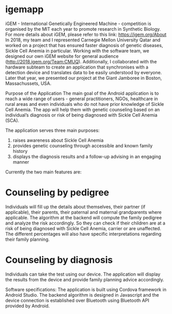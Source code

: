 # igemapp
iGEM - International Genetically Engineered Machine - competition is organised by the MIT each year to promote research in Synthetic Biology. For more details about iGEM, please refer to this link: https://igem.org/About
In 2018, my team and I represented Carnegie Mellon University Qatar and worked on a project that has ensured faster diagnosis of genetic diseases, Sickle Cell Anemia in particular. Working with the software team, we designed our own iGEM website for general audience (http://2018.igem.org/Team:CMUQ). Additionally, I collaborated with the hardware subteam to create an application that synchronises with a detection device and translates data to be easily understood by everyone. Later that year, we presented our project at the Giant Jamboree in Boston, Massachussets, USA.


Purpose of the Application
The main goal of the Android application is to reach a wide range of users - general practitioners, NGOs, healthcare in rural areas and even individuals who do not have prior knowledge of Sickle Cell Anemia. The app will help them with genetic counseling based on an individual’s diagnosis or risk of being diagnosed with Sickle Cell Anemia (SCA). 


The application serves three main purposes:
1. raises awareness about Sickle Cell Anemia
2. provides genetic counseling through accessible and known family history
3. displays the diagnosis results and a follow-up advising in an engaging manner 


Currently the two main features are:

# Counseling by pedigree
Individuals will fill up the details about themselves, their partner (if applicable), their parents, their paternal and maternal grandparents where applicable. The algorithm at the backend will compute the family pedigree and analyze the risk accordingly. So they can check if their children are at a risk of being diagnosed with Sickle Cell Anemia, carrier or are unaffected. The different percentages will also have specific interpretations regarding their family planning.

# Counseling by diagnosis
Individuals can take the test using our device. The application will display the results from the device and provide family planning advice accordingly.


Software specifications:
The application is built using Cordova framework in Android Studio. The backend algorithm is designed in Javascript and the device connection is established over Bluetooth using Bluetooth API provided by Android.
